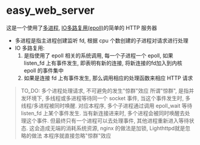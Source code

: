# easy_web_server
这是一个使用了<u>多进程</u>, <u>IO多路复用(epoll)</u>的简单的 HTTP 服务器
- 多进程是指主进程创建监听 fd, 根据 cpu 个数创建的子进程对请求进行处理
- IO 多路复用:
    1. 是指使用了 epoll 相关的系统调用, 每一个子进程一个 epoll, 如果 listen_fd 上有事件发生, 即表明有新的连接, 将新连接的fd加入到内核 epoll 的事件集中
    2. 如果是连接 fd 上有事件发生, 那么调用相应的处理函数来相应 HTTP 请求

> TO_DO:
> 多个进程处理请求, 不可避免的发生"惊群"效应
> 所谓"惊群", 是指并发环境下, 多线程或多进程等待同一个 socket 事件, 当这个事件发生时, 多线程/多进程被同时唤醒. 对应本程序, 多个子进程通过调用 epoll_wait 等待 listen_fd 上某个事件发生. 当有新连接进来时, 多个进程会被同时唤醒去处理这个事件. 但最终只有一个进程可以去处理事件, 其他进程重新进入等待状态.
> 这会造成无端的消耗系统资源, nginx 的做法是加锁, Lighthttpd就是忽略的做法
> 本程序就直接忽略"惊群"效应
